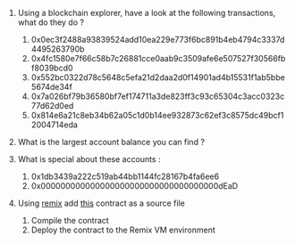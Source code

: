 
1. Using a blockchain explorer, have a look at the following transactions, what do they do ?


	1. 0x0ec3f2488a93839524add10ea229e773f6bc891b4eb4794c3337d4495263790b
	2. 0x4fc1580e7f66c58b7c26881cce0aab9c3509afe6e507527f30566fbf8039bcd0
	3. 0x552bc0322d78c5648c5efa21d2daa2d0f14901ad4b15531f1ab5bbe5674de34f
	4. 0x7a026bf79b36580bf7ef174711a3de823ff3c93c65304c3acc0323c77d62d0ed
	5. 0x814e6a21c8eb34b62a05c1d0b14ee932873c62ef3c8575dc49bcf12004714eda

2. What is the largest account balance you can find ?

3. What is special about these accounts :
	1. 0x1db3439a222c519ab44bb1144fc28167b4fa6ee6
	2. 0x000000000000000000000000000000000000dEaD
4. Using [remix](https://remix.ethereum.org)  add [this](https://gist.github.com/extropyCoder/77487267da199320fb9c852cfde70fb1) contract as a source file 
	1. Compile the contract
	2. Deploy the contract to the Remix VM environment